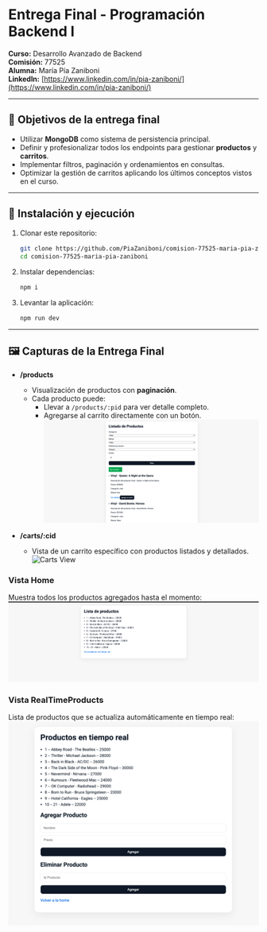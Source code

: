 # Entrega Final - Programación Backend I

**Curso:** Desarrollo Avanzado de Backend  
**Comisión:** 77525  
**Alumna:** María Pía Zaniboni  
**LinkedIn:** [https://www.linkedin.com/in/pia-zaniboni/](https://www.linkedin.com/in/pia-zaniboni/)

---

## 🎯 Objetivos de la entrega final

- Utilizar **MongoDB** como sistema de persistencia principal.  
- Definir y profesionalizar todos los endpoints para gestionar **productos** y **carritos**.  
- Implementar filtros, paginación y ordenamientos en consultas.  
- Optimizar la gestión de carritos aplicando los últimos conceptos vistos en el curso.  

---

## 🚀 Instalación y ejecución

1. Clonar este repositorio:
   ```bash
   git clone https://github.com/PiaZaniboni/comision-77525-maria-pia-zaniboni
   cd comision-77525-maria-pia-zaniboni
   ```

2. Instalar dependencias:
   ```bash
   npm i
   ```

4. Levantar la aplicación:
   ```bash
   npm run dev
   ```

---

## 🖼️ Capturas de la Entrega Final

- **/products**  
  - Visualización de productos con **paginación**.  
  - Cada producto puede:  
    - Llevar a `/products/:pid` para ver detalle completo.  
    - Agregarse al carrito directamente con un botón.  
![Products View](./assets/products.png)

- **/carts/:cid**  
  - Vista de un carrito específico con productos listados y detallados.  
![Carts View](./assets/carts.png)

### Vista Home
Muestra todos los productos agregados hasta el momento:  
![Home View](./assets/home.png)

### Vista RealTimeProducts
Lista de productos que se actualiza automáticamente en tiempo real:  
![RealTimeProducts View](./assets/realtime.png)
